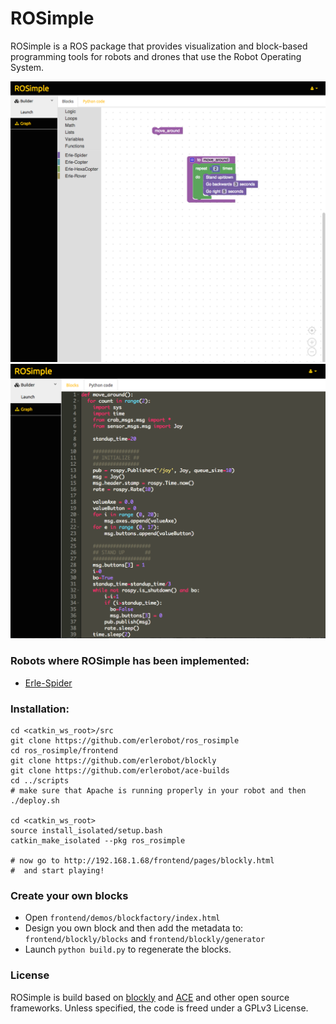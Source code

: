 # ROSimple

ROSimple is a ROS package that provides visualization and block-based programming tools for robots and drones that use the Robot Operating System.

![](img/ROSimple-peek.png)
![](img/ROSimple-code.png)

### Robots where ROSimple has been implemented:
- [Erle-Spider](http://erlerobotics.com/blog/product/erle-spider-the-ubuntu-drone-with-legs/)

### Installation:
```
cd <catkin_ws_root>/src
git clone https://github.com/erlerobot/ros_rosimple
cd ros_rosimple/frontend
git clone https://github.com/erlerobot/blockly
git clone https://github.com/erlerobot/ace-builds
cd ../scripts
# make sure that Apache is running properly in your robot and then
./deploy.sh

cd <catkin_ws_root>
source install_isolated/setup.bash
catkin_make_isolated --pkg ros_rosimple

# now go to http://192.168.1.68/frontend/pages/blockly.html
#  and start playing!

```

### Create your own blocks
- Open `frontend/demos/blockfactory/index.html`
- Design you own block and then add the metadata to: `frontend/blockly/blocks` and `frontend/blockly/generator`
- Launch `python build.py` to regenerate the blocks.

### License
ROSimple is build based on [blockly](http://github.com/erlerobot/blockly) and [ACE](http://github.com/erlerobot/ace-builds) and other open source frameworks. Unless specified, the code is freed under a GPLv3 License.